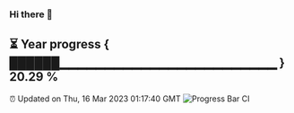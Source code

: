 ### Hi there 👋
⏳ Year progress { ██████▁▁▁▁▁▁▁▁▁▁▁▁▁▁▁▁▁▁▁▁▁▁▁▁ } 20.29 %
---
⏰ Updated on Thu, 16 Mar 2023 01:17:40 GMT
![Progress Bar CI](https://github.com/liununu/liununu/workflows/Progress%20Bar%20CI/badge.svg)

